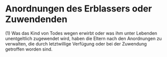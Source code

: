 # Anordnungen des Erblassers oder Zuwendenden

(1) Was das Kind von Todes wegen erwirbt oder was ihm unter Lebenden unentgeltlich zugewendet wird, haben die Eltern nach den Anordnungen zu verwalten, die durch letztwillige Verfügung oder bei der Zuwendung getroffen worden sind.
